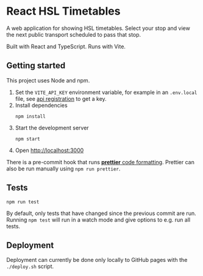 # React HSL Timetables

A web application for showing HSL timetables. Select your stop and view the next public transport scheduled to pass that stop.

Built with React and TypeScript. Runs with Vite.

## Getting started

This project uses Node and npm.

1. Set the `VITE_API_KEY` environment variable, for example in an `.env.local` file, see [api registration](https://digitransit.fi/en/developers/api-registration/) to get a key.
1. Install dependencies
   ```
   npm install
   ```
1. Start the development server
   ```
   npm start
   ```
1. Open [http://localhost:3000](http://localhost:3000)

There is a pre-commit hook that runs [**prettier** code formatting](https://prettier.io/). Prettier can also be run manually using `npm run prettier`.

## Tests

```
npm run test
```

By default, only tests that have changed since the previous commit are run. Running `npm test` will run in a watch mode and give options to e.g. run all tests.

## Deployment

Deployment can currently be done only locally to GitHub pages with the `./deploy.sh` script.
